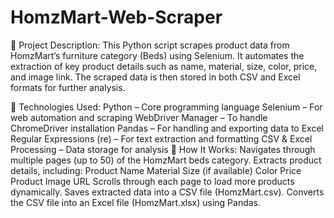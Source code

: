 # HomzMart-Web-Scraper
📌 Project Description:
This Python script scrapes product data from HomzMart’s furniture category (Beds) using Selenium. It automates the extraction of key product details such as name, material, size, color, price, and image link. The scraped data is then stored in both CSV and Excel formats for further analysis.

📌 Technologies Used:
Python – Core programming language
Selenium – For web automation and scraping
WebDriver Manager – To handle ChromeDriver installation
Pandas – For handling and exporting data to Excel
Regular Expressions (re) – For text extraction and formatting
CSV & Excel Processing – Data storage for analysis
📌 How It Works:
Navigates through multiple pages (up to 50) of the HomzMart beds category.
Extracts product details, including:
Product Name
Material
Size (if available)
Color
Price
Product Image URL
Scrolls through each page to load more products dynamically.
Saves extracted data into a CSV file (HomzMart.csv).
Converts the CSV file into an Excel file (HomzMart.xlsx) using Pandas.
